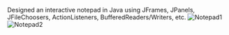 Designed an interactive notepad in Java using JFrames, JPanels, JFileChoosers, ActionListeners, BufferedReaders/Writers, etc.
![Notepad1](https://user-images.githubusercontent.com/63374446/149868230-79937e33-b39a-40b4-86a7-78b3f14b4349.png)
![Notepad2](https://user-images.githubusercontent.com/63374446/149868241-3696f2bf-d465-4fea-a04f-9fa9e1019523.png)
